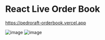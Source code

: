 # React Live Order Book

https://pedroraft-orderbook.vercel.app

![image](https://user-images.githubusercontent.com/14795934/137593348-c2ea670b-edea-454b-af32-a4efc44c92b7.png)
![image](https://user-images.githubusercontent.com/14795934/137593382-9c6b02ab-8302-4a25-a071-7d2375944925.png)
